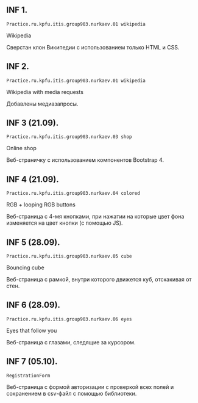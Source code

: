 ## INF 1.
```Practice.ru.kpfu.itis.group903.nurkaev.01 wikipedia```

Wikipedia

Сверстан клон Википедии с использованием только HTML и CSS.

## INF 2.
```Practice.ru.kpfu.itis.group903.nurkaev.01 wikipedia```

Wikipedia with media requests

Добавлены медиазапросы.

## INF 3 (21.09).
```Practice.ru.kpfu.itis.group903.nurkaev.03 shop```

Online shop

Веб-страничку с использованием компонентов Bootstrap 4.

## INF 4 (21.09).
```Practice.ru.kpfu.itis.group903.nurkaev.04 colored```

RGB + looping RGB buttons

Веб-страница с 4-мя кнопками, при нажатии на которые цвет фона изменяется на цвет кнопки (с помощью JS).

## INF 5 (28.09).
```Practice.ru.kpfu.itis.group903.nurkaev.05 cube```

Bouncing cube

Веб-страница с рамкой, внутри которого движется куб, отскакивая от стен.


## INF 6 (28.09).
```Practice.ru.kpfu.itis.group903.nurkaev.06 eyes```

Eyes that follow you

Веб-страница с глазами, следящие за курсором.

## INF 7 (05.10).
```RegistrationForm```

Веб-страница с формой авторизации с проверкой всех полей и сохранением в csv-файл с помощью библиотеки.  

